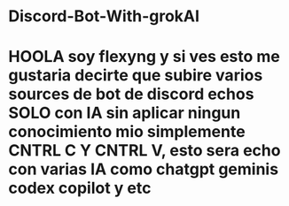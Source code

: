# Discord-Bot-With-grokAI
# HOOLA soy flexyng y si ves esto me gustaria decirte que subire varios sources de bot de discord echos SOLO con IA sin aplicar ningun conocimiento mio simplemente CNTRL C Y CNTRL V, esto sera echo con varias IA como chatgpt geminis codex copilot y etc
